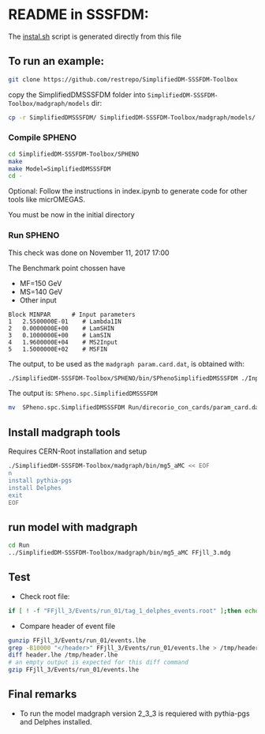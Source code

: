 <!-- To automatic generation of install.sh: All no code lines must start with #, <par>, * , or contain # -->
# README in SSSFDM:
<par> The [instal.sh](./install.sh) script is generated directly from this file</par>
##  To run an example:
```bash
git clone https://github.com/restrepo/SimplifiedDM-SSSFDM-Toolbox
```

<par>copy the SimplifiedDMSSSFDM folder into  `SimplifiedDM-SSSFDM-Toolbox/madgraph/models` dir:</par>
```bash
cp -r SimplifiedDMSSSFDM/ SimplifiedDM-SSSFDM-Toolbox/madgraph/models/
```

### Compile SPHENO
```bash
cd SimplifiedDM-SSSFDM-Toolbox/SPHENO
make
make Model=SimplifiedDMSSSFDM
cd -
```
<par>Optional: Follow the instructions in index.ipynb to generate code for other tools like micrOMEGAS.</par>

<par>You must be now in the initial directory</par>

### Run SPHENO
<par>This check was done on November 11, 2017 17:00</par>

<par>The Benchmark point chossen have</par>
* MF=150 GeV
* MS=140 GeV 
* Other input
```
Block MINPAR      # Input parameters 
1   2.5500000E-01    # Lambda1IN
2   0.0000000E+00    # LamSHIN
3   0.1000000E+00    # LamSIN
4   1.9600000E+04    # MS2Input
5   1.5000000E+02    # MSFIN
```
<par>The output, to be used as the `madgraph param.card.dat`, is obtained with:</par>
```bash
./SimplifiedDM-SSSFDM-Toolbox/SPHENO/bin/SPhenoSimplifiedDMSSSFDM ./Input/LesHouches.in.SimplifiedDMSSSFDM
```
<par>The output is: `SPheno.spc.SimplifiedDMSSSFDM`</par>
```bash
mv  SPheno.spc.SimplifiedDMSSSFDM Run/direcorio_con_cards/param_card.dat
```

## Install madgraph tools
<par>Requires CERN-Root installation and setup </par>

```bash
./SimplifiedDM-SSSFDM-Toolbox/madgraph/bin/mg5_aMC << EOF
n
install pythia-pgs
install Delphes
exit
EOF
```

## run model with madgraph

```bash
cd Run
../SimplifiedDM-SSSFDM-Toolbox/madgraph/bin/mg5_aMC FFjll_3.mdg
```

## Test

* Check root file:
```bash
if [ ! -f "FFjll_3/Events/run_01/tag_1_delphes_events.root" ];then echo ERROR: run failed;exit;fi
```
* Compare header of event file
```bash
gunzip FFjll_3/Events/run_01/events.lhe
grep -B10000 "</header>" FFjll_3/Events/run_01/events.lhe > /tmp/header.lhe
diff header.lhe /tmp/header.lhe
# an empty output is expected for this diff command
gzip FFjll_3/Events/run_01/events.lhe
```

## Final remarks

* To run the model madgraph version 2_3_3  is requiered with pythia-pgs and Delphes installed.





